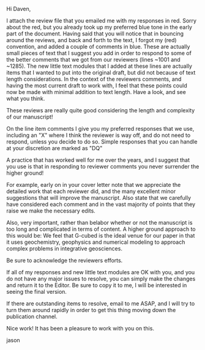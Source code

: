 Hi Daven,

I attach the review file that you emailed me with my responses in red.
Sorry about the red, but you already took up my preferred blue tone in
the early part of the document. Having said that you will notice that in
bouncing around the reviews, and back and forth to the text, I forgot my
(red) convention, and added a couple of comments in blue. These are
actually small pieces of text that I suggest you add in order to respond
to some of the better comments that we got from our reviewers (lines
~1001 and ~1285). The new little text modules that I added at these
lines are actually items that I wanted to put into the original draft,
but did not because of text length considerations. In the context of the
reviewers comments, and having the most current draft to work with, I
feel that these points could now be made with minimal addition to text
length. Have a look, and see what you think.

These reviews are really quite good considering the length and
complexity of our manuscript!

On the line item comments I give you my preferred responses that we use,
including an "X" where I think the reviewer is way off, and do not need
to respond, unless you decide to do so. Simple responses that you can
handle at your discretion are marked as "DQ"

A practice that has worked well for me over the years, and I suggest
that you use is that in responding to reviewer comments you never
surrender the higher ground!

For example, early on in your cover letter note that we appreciate the
detailed work that each reviewer did, and the many excellent minor
suggestions that will improve the manuscript. Also state that we
carefully have considered each comment and in the vast majority of
points that they raise we make the necessary edits.

Also, very important, rather than belabor whether or not the manuscript
is too long and complicated in terms of content. A higher ground
approach to this would be: We feel that G-cubed is the ideal venue for
our paper in that it uses geochemistry, geophysics and numerical
modeling to approach complex problems in integrative geosciences.

Be sure to acknowledge the reviewers efforts.

If all of my responses and new little text modules are OK with you, and
you do not have any major issues to resolve, you can simply make the
changes and return it to the Editor. Be sure to copy it to me, I will be
interested in seeing the final version.

If there are outstanding items to resolve, email to me ASAP, and I will
try to turn them around rapidly in order to get this thing moving down
the publication channel.

Nice work! It has been a pleasure to work with you on this.

jason

